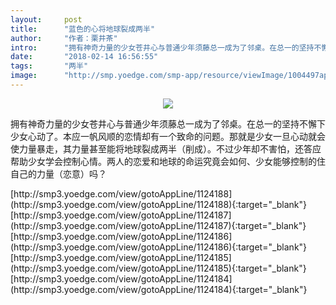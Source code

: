 ```yaml
---
layout:     post
title:      "蓝色的心将地球裂成两半"
author:     "作者：栗井茶"
intro:      "拥有神奇力量的少女苍井心与普通少年须藤总一成为了邻桌。在总一的坚持不懈下少女心动了。本应一帆风顺的恋情却有一个致命的问题。那就是少女一旦心动就会使力量暴走，其力量甚至能将地球裂成两半（削成）。不过少年却不害怕，还答应帮助少女学会控制心情。两人的恋爱和地球的命运究竟会如何、少女能够控制的住自己的力量（恋意）吗？"
date:       "2018-02-14 16:56:55"
tags:       "两半"
image:      "http://smp.yoedge.com/smp-app/resource/viewImage/1004497appline.png"
---
```

<div style="text-align: center">
<p><img src="http://smp.yoedge.com/smp-app/resource/viewImage/1004497appline.png"/></p>
</div>
<p class="post-meta">
<span>拥有神奇力量的少女苍井心与普通少年须藤总一成为了邻桌。在总一的坚持不懈下少女心动了。本应一帆风顺的恋情却有一个致命的问题。那就是少女一旦心动就会使力量暴走，其力量甚至能将地球裂成两半（削成）。不过少年却不害怕，还答应帮助少女学会控制心情。两人的恋爱和地球的命运究竟会如何、少女能够控制的住自己的力量（恋意）吗？</span>
</p>
[http://smp3.yoedge.com/view/gotoAppLine/1124188](http://smp3.yoedge.com/view/gotoAppLine/1124188){:target="_blank"}
[http://smp3.yoedge.com/view/gotoAppLine/1124187](http://smp3.yoedge.com/view/gotoAppLine/1124187){:target="_blank"}
[http://smp3.yoedge.com/view/gotoAppLine/1124186](http://smp3.yoedge.com/view/gotoAppLine/1124186){:target="_blank"}
[http://smp3.yoedge.com/view/gotoAppLine/1124185](http://smp3.yoedge.com/view/gotoAppLine/1124185){:target="_blank"}
[http://smp3.yoedge.com/view/gotoAppLine/1124184](http://smp3.yoedge.com/view/gotoAppLine/1124184){:target="_blank"}


